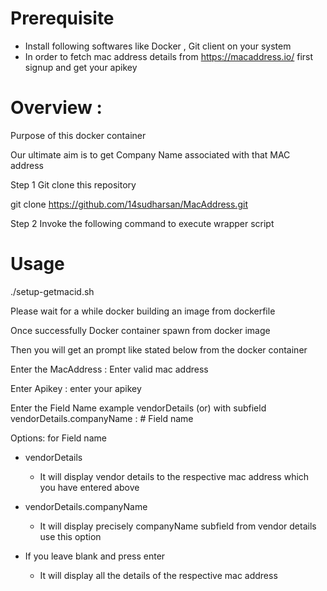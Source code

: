 # Prerequisite
* Install following softwares like Docker , Git client on your system
* In order to fetch mac address details from https://macaddress.io/ first signup and get your apikey



# Overview :

Purpose of this docker container
 
Our ultimate aim is to get Company Name associated with that MAC address

Step 1 Git clone this repository

git clone https://github.com/14sudharsan/MacAddress.git

Step 2 Invoke the following command to execute wrapper script  

# Usage

./setup-getmacid.sh

Please wait for a while docker building an image from dockerfile

Once successfully Docker container spawn from docker image

Then you will get an prompt like stated below from the docker container

Enter the MacAddress : Enter valid mac address
 
Enter Apikey : enter your apikey
 
Enter the Field Name example vendorDetails (or)  with subfield vendorDetails.companyName : # Field name
 
Options: for Field name
 
 - vendorDetails
      * It will display vendor details to the respective mac address which you have entered above
      
 - vendorDetails.companyName
      * It will display precisely companyName subfield from vendor details use this option
      
 - If you leave blank and press enter
      * It will display all the details of the respective mac address 
 















